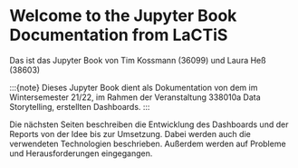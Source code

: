 # Welcome to the Jupyter Book Documentation from LaCTiS

Das ist das Jupyter Book von Tim Kossmann (36099) und Laura Heß (38603)

:::{note}
Dieses Jupyter Book dient als Dokumentation von dem im Wintersemester 21/22, im Rahmen der Veranstaltung 338010a Data Storytelling, erstellten Dashboards.
:::


Die nächsten Seiten beschreiben die Entwicklung des Dashboards und der Reports von der Idee bis zur Umsetzung. Dabei werden auch die verwendeten Technologien beschrieben. Außerdem werden auf Probleme und Herausforderungen eingegangen.